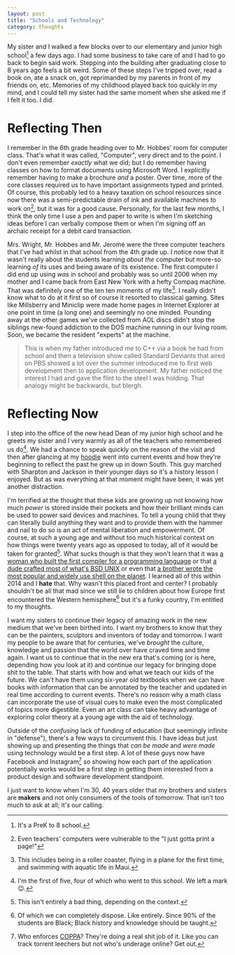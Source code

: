 ```yaml
---
layout: post
title: "Schools and Technology"
category: thoughts
---
```


My sister and I walked a few blocks over to our elementary and junior high
school[^1] a few days ago. I had some business to take care of and I had to go back
to begin said work. Stepping into the building after graduating close to 8
years ago feels a bit weird. Some of these steps I've tripped over, read a book
on, ate a snack on, got reprimanded by my parents in front of my friends on,
etc. Memories of my childhood played back too quickly in my mind, and I could
tell my sister had the same moment when she asked me if I felt it too. I did.

# Reflecting Then

I remember in the 6th grade heading over to Mr. Hobbes' room for computer
class. That's what it was called, "Computer", very direct and to the point. I
don't even remember _exactly_ what we did; but I do remember having classes on
how to format documents using Microsoft Word. I explicitly remember having to
make a brochure _and_ a poster. Over time, more of the core classes required us
to have important assignments typed and printed. Of course, this probably led
to a heavy taxation on school resources since now there was a semi-predictable
drain of ink and available machines to work on[^2], but it was for a good cause.
Personally, for the last few months, I think the only time I use a pen and
paper to write is when I'm sketching ideas before I can verbally compose them
or when I'm signing off an archaic receipt for a debit card transaction.

Mrs. Wright, Mr. Hobbes and Mr. Jeromé were the three computer teachers that
I've had whilst in that school from the 4th grade up. I notice now that it
wasn't really about the students learning _about the_ computer but more-so
learning _of_ its uses and being aware of its existence. The first computer I
did end up using _was_ in school and probably was so until 2006 when my mother
and I came back from East New York with a hefty Compaq machine. That was
definitely one of the ten ten moments of my life[^3]. I really didn't know what
to do at it first so of course it resorted to classical gaming. Sites like
Millsberry and Miniclip were made home pages in Internet Explorer at one point
in time (a long one) and seemingly no one minded. Pounding away at the other
games we've collected from AOL discs didn't stop the siblings new-found
addiction to the DOS machine running in our living room. Soon, we became
the resident "experts" at the machine.

> This is when my father introduced me to C++ via a book he had from school and
> then a television show called Standard Deviants that aired on PBS showed a
> lot over the summer introduced me to first web development then to
> application development. My father noticed the interest I had and gave the
> flint to the steel I was holding. That analogy might be backwards, but
> blergh.

# Reflecting Now

I step into the office of the new head Dean of my junior high school and he
greets my sister and I very warmly as all of the teachers who remembered us
do[^4]. We had a chance to speak quickly on the reason of the visit and then
after glancing at my [hoodie][nyrn] went into current events and how they're
beginning to reflect the past he grew up in down South. This guy marched with
Sharpton and Jackson in their younger days so it's a history lesson I
enjoyed. But as was everything at that moment might have been, it was yet
another distraction.

I'm terrified at the thought that these kids are growing up not knowing how
much _power_ is stored inside their pockets and how their brilliant minds can
be used to power said devices and machines. To tell a young child that they can
literally build anything they want and to provide them with the hammer and nail
to do so is an act of mental liberation and empowerment. Of course, at such a
young age and without too much historical context on how things were twenty
years ago as opposed to today, all of it would be taken for granted[^5]. What
sucks though is that they won't learn that it was [a woman who built the first
compiler for a programming language][grace] or that [a dude crafted most of
what's BSD UNIX][bill] or even that [a brother wrote the most popular and widely
use shell on the planet][fox]. I learned all of this within 2014 and I **hate**
that. Why wasn't this placed front and center? I probably shouldn't be all that
mad since we still lie to children about how Europe first encountered the
Western hemisphere[^6] but it's a funky country, I'm entitled to my thoughts.

I want my sisters to continue their legacy of amazing work in the new medium
that we've been birthed into. I want my brothers to know that they can be
the painters, sculptors and inventors of today and tomorrow. I want my people
to be aware that for centuries, we've _brought_ the culture, knowledge and
passion that the world over have craved time and time again. I want us to
continue that in the new era that's coming (or is here, depending how you look
at it) and continue our legacy for bringing dope shit to the table. That starts
with how and what we teach our kids of the future. We can't have them using
six-year old textbooks when we can have books with information that can be
annotated by the teacher and updated in real time according to current events.
There's no reason why a math class can incorporate the use of visual cues to
make even the most complicated of topics more digestible. Even an art class can
take heavy advantage of exploring color theory at a young age with the aid of
technology.

Outside of the _confusing_ lack of funding of education (but seemingly infinite
in "defense"), there's a few ways to circumvent this. I have ideas but just
showing up and presenting the things that _can be made_ and _were made_ using
technology would be a first step. A lot of these guys now have Facebook and
Instagram[^7] so showing how each part of the application potentially works
would be a first step in getting them interested from a product design and
software development standpoint.

I just want to know when I'm 30, 40 years older that my brothers and sisters
are **makers** and not only consumers of the tools of tomorrow. That isn't too
much to ask at all; it's our calling.

[nyrn]: http://teespring.com/respectablenegrohoodie
[grace]: https://en.wikipedia.org/wiki/Grace_Hopper
[bill]: http://www.computerhistory.org/fellowawards/hall/bios/Bill,Joy/
[fox]: https://en.wikipedia.org/wiki/Brian_Fox_%28computer_programmer%29
[coppa]: www.law.cornell.edu/uscode/15/6501.html
[^1]: It's a PreK to 8 school.
[^2]: Even teachers' computers were vulnerable to the "I just gotta print a page!"
[^3]: This includes being in a roller coaster, flying in a plane for the first time, and swimming with aquatic life in Maui.
[^4]: I'm the first of five, four of which who went to this school. We left a mark :wink:.
[^5]: This isn't entirely a bad thing, depending on the context.
[^6]: Of which we can completely dispose. Like entirely. Since 90% of the students are Black; Black history and knowledge should be taught.
[^7]: Who enforces [COPPA][]? They're doing a real shit job of it. Like you can track torrent leechers but not who's underage online? Get out.
